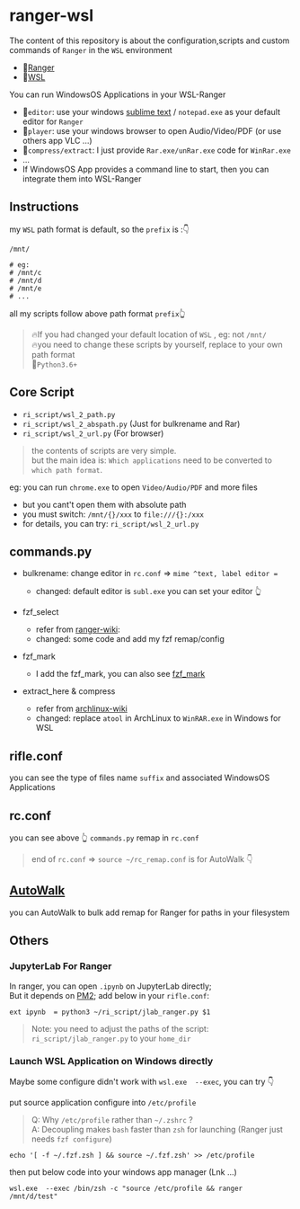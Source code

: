 # ranger-wsl
The content of this repository is about the configuration,scripts and custom commands of `Ranger` in the `WSL` environment 

- 🚀[Ranger](https://github.com/ranger/ranger)
- 🚀[WSL](https://github.com/microsoft/WSL)

You can run WindowsOS Applications in your WSL-Ranger
- 🎉`editor`: use your windows [sublime text](https://www.sublimetext.com/) / `notepad.exe` as your default editor for `Ranger`
- 🎉`player`: use your windows browser to open Audio/Video/PDF (or use others app VLC ...)
- 🎉`compress/extract`: I just provide `Rar.exe/unRar.exe` code for `WinRar.exe`
- ...
- If WindowsOS App provides a command line to start, then you can integrate them into WSL-Ranger

## Instructions
my `WSL` path format is default, so the `prefix` is :👇
```shell
/mnt/

# eg:
# /mnt/c
# /mnt/d
# /mnt/e
# ...

```

all my scripts follow above path format `prefix`👆  
> 🔥If you had changed your default location of `WSL` , eg: not `/mnt/`  
> 🔥you need to change these scripts by yourself, replace to your own path format  
> 🚀`Python3.6+`

## Core Script
- `ri_script/wsl_2_path.py` 
- `ri_script/wsl_2_abspath.py` (Just for bulkrename and Rar)
- `ri_script/wsl_2_url.py` (For browser)

> the contents of scripts are very simple.  
> but the main idea is: `Which applications` need to be converted to `which path format`.  

eg: you can run `chrome.exe` to open `Video/Audio/PDF` and more files  
- but you cant't open them with absolute path  
- you must switch: `/mnt/{}/xxx` to `file:///{}:/xxx`
- for details, you can try: `ri_script/wsl_2_url.py`


## commands.py 
- bulkrename: change editor in `rc.conf` =>  `mime ^text, label editor =`
  - changed: default editor is `subl.exe`  you can set your editor 👆

- fzf_select
  - refer from [ranger-wiki](https://github.com/ranger/ranger/wiki/Custom-Commands#fzf-integration): 
  - changed: some code and add my fzf remap/config

- fzf_mark
  - I add the fzf_mark, you can also see [fzf_mark](https://github.com/ranger/ranger/wiki/Custom-Commands#fzf-filter-and-mark)

- extract_here & compress
  - refer from [archlinux-wiki](https://wiki.archlinux.org/title/Ranger#Compression)
  - changed: replace `atool` in ArchLinux to `WinRAR.exe` in Windows for WSL

## rifle.conf
you can see  the type of files name `suffix` and associated WindowsOS Applications

## rc.conf
you can see above 👆 `commands.py` remap in `rc.conf`
> end of `rc.conf` =>  `source ~/rc_remap.conf` is for AutoWalk 👇

## [AutoWalk](https://github.com/linusic/autowalk)
you can AutoWalk to bulk add remap for Ranger for paths in your filesystem 


## Others
### JupyterLab For Ranger
In ranger, you can open `.ipynb` on JupyterLab directly;  
But it depends on [PM2](https://github.com/Unitech/pm2); 
add below in your `rifle.conf`: 
```shell
ext ipynb  = python3 ~/ri_script/jlab_ranger.py $1
```
> Note: you need to adjust the paths of the script: `ri_script/jlab_ranger.py` to your `home_dir`

### Launch WSL Application on Windows directly
Maybe some configure didn't work with `wsl.exe  --exec`,  you can try 👇

put source application configure into `/etc/profile`
> Q: Why `/etc/profile` rather than `~/.zshrc` ?  
> A: Decoupling makes `bash` faster than `zsh` for launching (Ranger just needs `fzf configure`)

```shell
echo '[ -f ~/.fzf.zsh ] && source ~/.fzf.zsh' >> /etc/profile
```
then put below code into your windows app manager (Lnk ...)
```shell
wsl.exe  --exec /bin/zsh -c "source /etc/profile && ranger /mnt/d/test"
```
